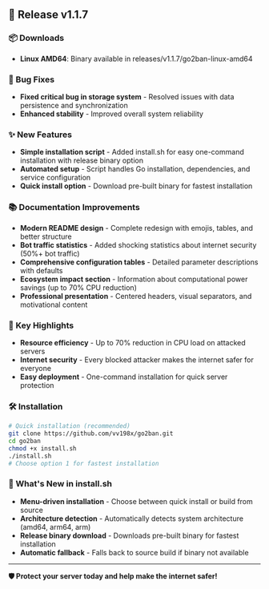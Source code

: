 ## 🚀 Release v1.1.7

### 📦 Downloads
- **Linux AMD64**: Binary available in releases/v1.1.7/go2ban-linux-amd64

### 🔧 Bug Fixes
- **Fixed critical bug in storage system** - Resolved issues with data persistence and synchronization
- **Enhanced stability** - Improved overall system reliability

### ✨ New Features
- **Simple installation script** - Added install.sh for easy one-command installation with release binary option
- **Automated setup** - Script handles Go installation, dependencies, and service configuration
- **Quick install option** - Download pre-built binary for fastest installation

### 📚 Documentation Improvements
- **Modern README design** - Complete redesign with emojis, tables, and better structure
- **Bot traffic statistics** - Added shocking statistics about internet security (50%+ bot traffic)
- **Comprehensive configuration tables** - Detailed parameter descriptions with defaults
- **Ecosystem impact section** - Information about computational power savings (up to 70% CPU reduction)
- **Professional presentation** - Centered headers, visual separators, and motivational content

### 🎯 Key Highlights
- **Resource efficiency** - Up to 70% reduction in CPU load on attacked servers
- **Internet security** - Every blocked attacker makes the internet safer for everyone
- **Easy deployment** - One-command installation for quick server protection

### 🛠️ Installation
```bash
# Quick installation (recommended)
git clone https://github.com/vv198x/go2ban.git
cd go2ban
chmod +x install.sh
./install.sh
# Choose option 1 for fastest installation
```

### 🔄 What's New in install.sh
- **Menu-driven installation** - Choose between quick install or build from source
- **Architecture detection** - Automatically detects system architecture (amd64, arm64, arm)
- **Release binary download** - Downloads pre-built binary for fastest installation
- **Automatic fallback** - Falls back to source build if binary not available

---

**🛡️ Protect your server today and help make the internet safer!** 